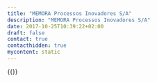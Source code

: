 ```yaml
---
title: "MEMORA Processos Inovadores S/A"
description: "MEMORA Processos Inovadores S/A"
date: 2017-10-25T10:39:22+02:00
draft: false
contact: true
contacthidden: true
mycontent: static
---
```

{{<partner-single
company="MEMORA Processos Inovadores S/A"
type="si"
website="http://www.memora.com.br"
countrycode="BR"
city="Brasilia"
description="Memora builds and delivers management and IT solution, in a way to help the customers to achieve their mensurable goals. In the last 15 years, Memora has developed and integrated solution, which great success to our customers. Some points to highlight:- Software AG technologies, enterprise architecture, modelling and optimisation process.- Oracle services, including DB, SOA and BI solutions.- Development and delivery Government software, such as e-procurement.- Strategic consulting.- IT services in general, HW and SW migration, IT architecture, support etc.- Software Licenses sales.- Process automation in several programming languages,We are currently providing services related to mapping, designing and automation processes in several customers. On some of them, we have great opportunity to implement Camunda´s Workflow in the coming months."
siregion="latam"
level="basic"
logo="//images.ctfassets.net/vpidbgnakfvf/Mf7uO1KyR7JSFFC5A1uKQ/a94eb04cb144aeac14e0804212f21c6a/memora_processos_inovadores_s_a_logo.png">}}
